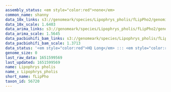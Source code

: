 ```yaml
---
assembly_status: <em style="color:red">none</em>
common_name: shanny
data_10x_links: s3://genomeark/species/Lipophrys_pholis/fLipPho2/genomic_data/10x/<br>
data_10x_scale: 1.6403
data_arima_links: s3://genomeark/species/Lipophrys_pholis/fLipPho2/genomic_data/arima/<br>
data_arima_scale: 1.5645
data_pacbiohifi_bam_links: s3://genomeark/species/Lipophrys_pholis/fLipPho2/genomic_data/pacbio_hifi/<br>
data_pacbiohifi_bam_scale: 1.3713
data_status: '<em style="color:red">HQ Long</em> ::: <em style="color:red">Long</em> ::: <em style="color:red">Short</em> ::: <em style="color:red">Phasing</em> ::: <em style="color:red">Scaffolding</em>'
genome_size: 0
last_raw_data: 1651599569
last_updated: 1651599569
name: Lipophrys pholis
name_: Lipophrys_pholis
short_name: fLipPho
taxon_id: 56720
---
```

